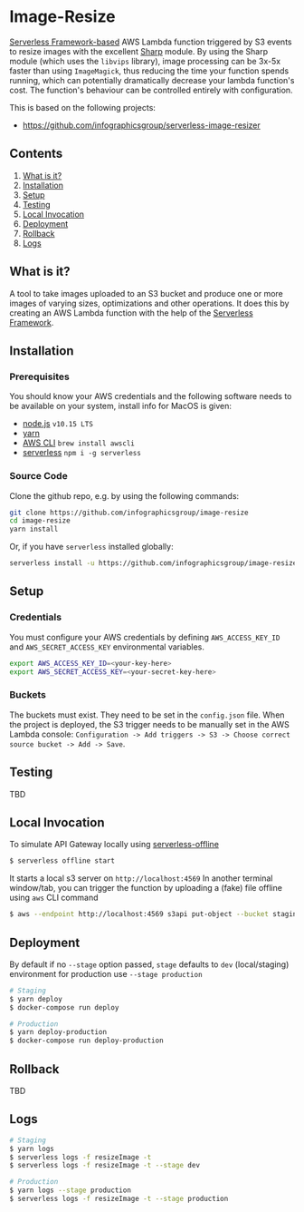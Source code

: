 # Image-Resize

[Serverless Framework-based](https://www.github.com/serverless/serverless)
AWS Lambda function triggered by S3 events to resize images with the excellent [Sharp](https://github.com/lovell/sharp) module.
By using the Sharp module (which uses the `libvips` library), image processing can be 3x-5x faster than using `ImageMagick`,
thus reducing the time your function spends running, which can potentially dramatically decrease your lambda function's cost.
The function's behaviour can be controlled entirely with configuration.

This is based on the following projects:
- https://github.com/infographicsgroup/serverless-image-resizer

## Contents

1. [What is it?](#what-is-it)
1. [Installation](#installation)
1. [Setup](#setup)
1. [Testing](#testing)
1. [Local Invocation](#local-invocation)
1. [Deployment](#deployment)
1. [Rollback](#rollback)
1. [Logs](#logs)

## What is it?

A tool to take images uploaded to an S3 bucket and produce one or more images of varying sizes, optimizations and other operations.
It does this by creating an AWS Lambda function with the help of the [Serverless Framework](https://www.github.com/serverless/serverless).

## Installation

### Prerequisites

You should know your AWS credentials and the following software needs to be available on your system, install info for MacOS is given:

- [node.js](https://nodejs.org/en/) `v10.15 LTS`
- [yarn](https://yarnpkg.com/lang/en/docs/install/)
- [AWS CLI](https://aws.amazon.com/cli/)
    `brew install awscli`
- [serverless](https://serverless.com/)
    `npm i -g serverless`

### Source Code

Clone the github repo, e.g. by using the following commands:

```bash
git clone https://github.com/infographicsgroup/image-resize
cd image-resize
yarn install
```

Or, if you have `serverless` installed globally:

```bash
serverless install -u https://github.com/infographicsgroup/image-resize
```

## Setup

### Credentials

You must configure your AWS credentials by defining `AWS_ACCESS_KEY_ID` and `AWS_SECRET_ACCESS_KEY` environmental variables.

```bash
export AWS_ACCESS_KEY_ID=<your-key-here>
export AWS_SECRET_ACCESS_KEY=<your-secret-key-here>
```

### Buckets

The buckets must exist. They need to be set in the `config.json` file.
When the project is deployed, the S3 trigger needs to be manually set in the AWS Lambda console: `Configuration -> Add triggers -> S3 -> Choose correct source bucket -> Add -> Save`.

## Testing

TBD

## Local Invocation

To simulate API Gateway locally using [serverless-offline](https://github.com/dherault/serverless-offline)

```bash
$ serverless offline start
```
It starts a local s3 server on `http://localhost:4569`
In another terminal window/tab, you can trigger the function by uploading a (fake) file offline using `aws` CLI command

```bash
$ aws --endpoint http://localhost:4569 s3api put-object --bucket staging-uploads-visualpedia.igg.cloud --key test.png --body ./test.png
```

## Deployment

By default if no `--stage` option passed, `stage` defaults to `dev` (local/staging) environment
for production use `--stage production`

```bash
# Staging
$ yarn deploy
$ docker-compose run deploy

# Production
$ yarn deploy-production
$ docker-compose run deploy-production
```

## Rollback

TBD

## Logs

```bash
# Staging
$ yarn logs
$ serverless logs -f resizeImage -t
$ serverless logs -f resizeImage -t --stage dev

# Production
$ yarn logs --stage production
$ serverless logs -f resizeImage -t --stage production
```
